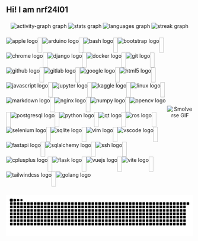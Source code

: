 <h2 align="left">Hi! I am nrf24l01</h2>

###

<div align="center">
    <img src="https://github-readme-activity-graph.vercel.app/graph?username=nrf24l01&radius=16&theme=react&area=true&order=5" height="300" alt="activity-graph graph"  />
  <img src="https://github-readme-stats.vercel.app/api?username=nrf24l01&hide_title=false&hide_rank=false&show_icons=true&include_all_commits=true&count_private=true&disable_animations=false&theme=dracula&locale=en&hide_border=false&order=1" height="150" alt="stats graph"  />
  <img src="https://github-readme-stats.vercel.app/api/top-langs?username=nrf24l01&locale=en&hide_title=false&layout=compact&card_width=320&langs_count=5&theme=dracula&hide_border=false&order=2" height="150" alt="languages graph"  />
  <img src="https://github-readme-streak-stats-eight.vercel.app?user=nrf24l01&locale=en&mode=daily&theme=dracula&hide_border=false&border_radius=5&order=3" height="150" alt="streak graph"  />
</div>

###

<div align="center" style="display: flex; justify-content: space-between; align-items: center; width: 100%; max-width: 1200px;">
  <!-- Icons Section (Left) -->
  <div style="display: flex; flex-wrap: wrap; justify-content: flex-start;">
    <img src="https://cdn.simpleicons.org/apple/000000" height="40" alt="apple logo"  />
    <img width="12" />
    <img src="https://cdn.simpleicons.org/arduino/00979D" height="40" alt="arduino logo"  />
    <img width="12" />
    <img src="https://cdn.simpleicons.org/gnubash/4EAA25" height="40" alt="bash logo"  />
    <img width="12" />
    <img src="https://cdn.simpleicons.org/bootstrap/7952B3" height="40" alt="bootstrap logo"  />
    <img width="12" />
    <img src="https://cdn.simpleicons.org/googlechrome/4285F4" height="40" alt="chrome logo"  />
    <img width="12" />
    <img src="https://cdn.simpleicons.org/django/092E20" height="40" alt="django logo"  />
    <img width="12" />
    <img src="https://cdn.simpleicons.org/docker/2496ED" height="40" alt="docker logo"  />
    <img width="12" />
    <img src="https://cdn.simpleicons.org/git/F05032" height="40" alt="git logo"  />
    <img width="12" />
    <img src="https://cdn.simpleicons.org/github/181717" height="40" alt="github logo"  />
    <img width="12" />
    <img src="https://cdn.simpleicons.org/gitlab/FC6D26" height="40" alt="gitlab logo"  />
    <img width="12" />
    <img src="https://cdn.simpleicons.org/google/4285F4" height="40" alt="google logo"  />
    <img width="12" />
    <img src="https://cdn.jsdelivr.net/gh/devicons/devicon/icons/html5/html5-original.svg" height="40" alt="html5 logo"  />
    <img width="12" />
    <img src="https://cdn.simpleicons.org/javascript/F7DF1E" height="40" alt="javascript logo"  />
    <img width="12" />
    <img src="https://cdn.simpleicons.org/jupyter/F37626" height="40" alt="jupyter logo"  />
    <img width="12" />
    <img src="https://cdn.jsdelivr.net/gh/devicons/devicon/icons/kaggle/kaggle-original.svg" height="40" alt="kaggle logo"  />
    <img width="12" />
    <img src="https://cdn.jsdelivr.net/gh/devicons/devicon/icons/linux/linux-original.svg" height="40" alt="linux logo"  />
    <img width="12" />
    <img src="https://cdn.jsdelivr.net/gh/devicons/devicon/icons/markdown/markdown-original.svg" height="40" alt="markdown logo"  />
    <img width="12" />
    <img src="https://cdn.jsdelivr.net/gh/devicons/devicon/icons/nginx/nginx-original.svg" height="40" alt="nginx logo"  />
    <img width="12" />
    <img src="https://cdn.simpleicons.org/numpy/013243" height="40" alt="numpy logo"  />
    <img width="12" />
    <img src="https://cdn.jsdelivr.net/gh/devicons/devicon/icons/opencv/opencv-original.svg" height="40" alt="opencv logo"  />
    <img width="12" />
    <img src="https://cdn.simpleicons.org/postgresql/4169E1" height="40" alt="postgresql logo"  />
    <img width="12" />
    <img src="https://cdn.jsdelivr.net/gh/devicons/devicon/icons/python/python-original.svg" height="40" alt="python logo"  />
    <img width="12" />
    <img src="https://cdn.jsdelivr.net/gh/devicons/devicon/icons/qt/qt-original.svg" height="40" alt="qt logo"  />
    <img width="12" />
    <img src="https://cdn.simpleicons.org/ros/22314E" height="40" alt="ros logo"  />
    <img width="12" />
    <img src="https://cdn.simpleicons.org/selenium/43B02A" height="40" alt="selenium logo"  />
    <img width="12" />
    <img src="https://cdn.jsdelivr.net/gh/devicons/devicon/icons/sqlite/sqlite-original.svg" height="40" alt="sqlite logo"  />
    <img width="12" />
    <img src="https://cdn.simpleicons.org/vim/019733" height="40" alt="vim logo"  />
    <img width="12" />
    <img src="https://cdn.jsdelivr.net/gh/devicons/devicon/icons/vscode/vscode-original.svg" height="40" alt="vscode logo"  />
    <img width="12" />
    <img src="https://cdn.jsdelivr.net/gh/devicons/devicon/icons/fastapi/fastapi-original.svg" height="40" alt="fastapi logo"  />
    <img width="12" />
    <img src="https://cdn.jsdelivr.net/gh/devicons/devicon/icons/sqlalchemy/sqlalchemy-original.svg" height="40" alt="sqlalchemy logo"  />
    <img width="12" />
    <img src="https://cdn.jsdelivr.net/gh/devicons/devicon/icons/ssh/ssh-original.svg" height="40" alt="ssh logo"  />
    <img width="12" />
    <img src="https://cdn.jsdelivr.net/gh/devicons/devicon/icons/cplusplus/cplusplus-original.svg" height="40" alt="cplusplus logo"  />
    <img width="12" />
    <img src="https://cdn.jsdelivr.net/gh/devicons/devicon/icons/flask/flask-original.svg" height="40" alt="flask logo"  />
    <img width="12" />
    <img src="https://cdn.jsdelivr.net/gh/devicons/devicon/icons/vuejs/vuejs-original.svg" height="40" alt="vuejs logo"  />
    <img width="12" />
    <img src="https://cdn.simpleicons.org/vite/646CFF" height="40" alt="vite logo"  />
    <img width="12" />
    <img src="https://cdn.simpleicons.org/tailwindcss/06B6D4" height="40" alt="tailwindcss logo"  />
    <img width="12" />
    <img src="https://cdn.simpleicons.org/go/00ADD8" height="40" alt="golang logo"  />
  </div>

  <!-- GIF Section (Right) -->
  <div style="display: flex; justify-content: center; align-items: center; flex: 1;">
    <img src="https://media.giphy.com/media/g2jj9VAIBluIreVNsb/giphy.gif" alt="Smolverse GIF" style="max-width: 480px; width: auto; height: auto;" />
  </div>
</div>

###

<img src="https://raw.githubusercontent.com/nrf24l01/nrf24l01/output/snake.svg" alt="Snake animation" />

###
